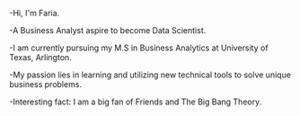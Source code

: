 -Hi, I'm Faria.

-A Business Analyst aspire to become Data Scientist.

-I am currently pursuing my M.S in Business Analytics at University of Texas, Arlington.

-My passion lies in learning and utilizing new technical tools to solve unique business problems.

-Interesting fact: I am a big fan of Friends and The Big Bang Theory.
